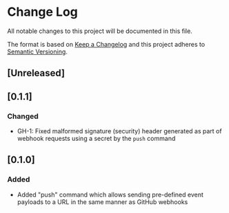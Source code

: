# Change Log
All notable changes to this project will be documented in this file.

The format is based on [Keep a Changelog](http://keepachangelog.com/)
and this project adheres to [Semantic Versioning](http://semver.org/).

## [Unreleased]

## [0.1.1]
### Changed
- GH-1: Fixed malformed signature (security) header generated as part of webhook requests using a secret by the `push` command

## [0.1.0]
### Added
- Added "push" command which allows sending pre-defined event payloads to a URL in the same manner as GitHub webhooks